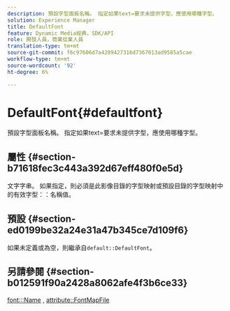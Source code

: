 ```yaml
---
description: 預設字型面板名稱。 指定如果text=要求未提供字型，應使用哪種字型。
solution: Experience Manager
title: DefaultFont
feature: Dynamic Media經典，SDK/API
role: 開發人員，商業從業人員
translation-type: tm+mt
source-git-commit: f6c97606d7a4209427316d7367013ad9585a5cae
workflow-type: tm+mt
source-wordcount: '92'
ht-degree: 6%

---
```



# DefaultFont{#defaultfont}

預設字型面板名稱。 指定如果text=要求未提供字型，應使用哪種字型。

## 屬性 {#section-b71618fec3c443a392d67eff480f0e5d}

文字字串。 如果指定，則必須是此影像目錄的字型映射或預設目錄的字型映射中的有效字型：：名稱值。

## 預設 {#section-ed0199be32a24e31a47b345ce7d109f6}

如果未定義或為空，則繼承自`default::DefaultFont`。

## 另請參閱 {#section-b012591f90a2428a8062afe4f3b6ce33}

[font:::Name](../../../../../is-api/image-catalog/image-serving-api-ref/c-image-catalog-reference/c-font-map-reference/r-name-font.md#reference-c55889877dc54aabb60734dcde86ee76) ,  [attribute::FontMapFile](../../../../../is-api/image-catalog/image-serving-api-ref/c-image-catalog-reference/c-attributes-reference/r-fontmapfile.md#reference-22e077d4595b45b6a6e549b8499ecb76)
